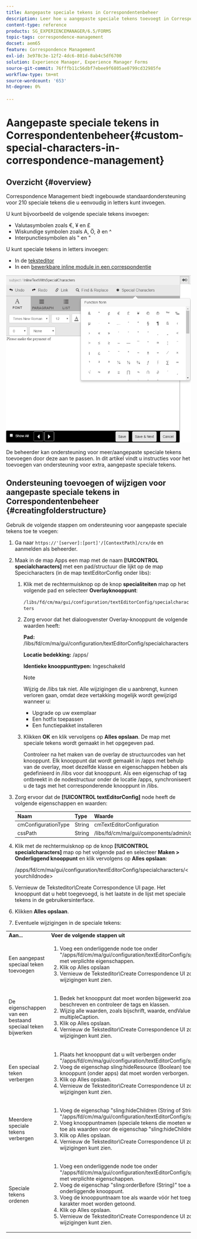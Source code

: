 ```yaml
---
title: Aangepaste speciale tekens in Correspondentenbeheer
description: Leer hoe u aangepaste speciale tekens toevoegt in Correspondentiebeheer.
content-type: reference
products: SG_EXPERIENCEMANAGER/6.5/FORMS
topic-tags: correspondence-management
docset: aem65
feature: Correspondence Management
exl-id: 3e978c3e-12f2-4dc6-801d-8ab4c5df6700
solution: Experience Manager, Experience Manager Forms
source-git-commit: 76fffb11c56dbf7ebee9f6805ae0799cd32985fe
workflow-type: tm+mt
source-wordcount: '653'
ht-degree: 0%

---
```


# Aangepaste speciale tekens in Correspondentenbeheer{#custom-special-characters-in-correspondence-management}

## Overzicht {#overview}

Correspondence Management biedt ingebouwde standaardondersteuning voor 210 speciale tekens die u eenvoudig in letters kunt invoegen.

U kunt bijvoorbeeld de volgende speciale tekens invoegen:

* Valutasymbolen zoals €, ¥ en £
* Wiskundige symbolen zoals A, Ö, ∂ en ^
* Interpunctiesymbolen als ‟ en &quot;

U kunt speciale tekens in letters invoegen:

* In de [teksteditor](/help/forms/using/document-fragments.md#createtext)
* In een [bewerkbare inline module in een correspondentie](../../forms/using/create-correspondence.md#managecontent)

![specialkarakteristiek linemodule](assets/specialcharactersinlinemodule.png)

De beheerder kan ondersteuning voor meer/aangepaste speciale tekens toevoegen door deze aan te passen. In dit artikel vindt u instructies voor het toevoegen van ondersteuning voor extra, aangepaste speciale tekens.

## Ondersteuning toevoegen of wijzigen voor aangepaste speciale tekens in Correspondentenbeheer {#creatingfolderstructure}

Gebruik de volgende stappen om ondersteuning voor aangepaste speciale tekens toe te voegen:

1. Ga naar `https://'[server]:[port]'/[ContextPath]/crx/de` en aanmelden als beheerder.
1. Maak in de map Apps een map met de naam **[!UICONTROL specialcharacters]** met een pad/structuur die lijkt op de map Specicharacters (in de map textEditorConfig onder libs):

   1. Klik met de rechtermuisknop op de knop **specialiteiten** map op het volgende pad en selecteer **Overlayknooppunt**:

      `/libs/fd/cm/ma/gui/configuration/textEditorConfig/specialcharacters`

   1. Zorg ervoor dat het dialoogvenster Overlay-knooppunt de volgende waarden heeft:

      **Pad:** /libs/fd/cm/ma/gui/configuration/textEditorConfig/specialcharacters

      **Locatie bedekking:** /apps/

      **Identieke knooppunttypen:** Ingeschakeld

      >[!NOTE]
      >
      >Wijzig de /libs tak niet. Alle wijzigingen die u aanbrengt, kunnen verloren gaan, omdat deze vertakking mogelijk wordt gewijzigd wanneer u:
      >
      >
      >
      >    * Upgrade op uw exemplaar
      >    * Een hotfix toepassen
      >    * Een functiepakket installeren
      >
      >

   1. Klikken **OK** en klik vervolgens op **Alles opslaan**. De map met speciale tekens wordt gemaakt in het opgegeven pad.

      Controleer na het maken van de overlay de structuurcodes van het knooppunt. Elk knooppunt dat wordt gemaakt in /apps met behulp van de overlay, moet dezelfde klasse en eigenschappen hebben als gedefinieerd in /libs voor dat knooppunt. Als een eigenschap of tag ontbreekt in de nodestructuur onder de locatie /apps, synchroniseert u de tags met het corresponderende knooppunt in /libs.

1. Zorg ervoor dat de **[!UICONTROL textEditorConfig]** node heeft de volgende eigenschappen en waarden:

   | Naam | Type | Waarde |
   |---|---|---|
   | cmConfigurationType | String | cmTextEditorConfiguration |
   | cssPath | String | /libs/fd/cm/ma/gui/components/admin/createasset/textcontrol/clientlibs/textcontrol |

1. Klik met de rechtermuisknop op de knop **[!UICONTROL specialcharacters]** map op het volgende pad en selecteer **Maken > Onderliggend knooppunt** en klik vervolgens op **Alles opslaan**:

   /apps/fd/cm/ma/gui/configuration/textEditorConfig/specialcharacters/&lt;yourchildnode>

1. Vernieuw de Teksteditor\Create Correspondence UI page. Het knooppunt dat u hebt toegevoegd, is het laatste in de lijst met speciale tekens in de gebruikersinterface.
1. Klikken **Alles opslaan**.
1. Eventuele wijzigingen in de speciale tekens:

<table>
 <tbody>
  <tr>
   <td><strong>Aan...</strong></td>
   <td><strong>Voer de volgende stappen uit</strong></td>
  </tr>
  <tr>
   <td>Een aangepast speciaal teken toevoegen</td>
   <td>
    <ol>
     <li>Voeg een onderliggende node toe onder "/apps/fd/cm/ma/gui/configuration/textEditorConfig/specialcharacters" met verplichte eigenschappen.</li>
     <li>Klik op Alles opslaan</li>
     <li>Vernieuw de Teksteditor\Create Correspondence UI zodat u de wijzigingen kunt zien.</li>
    </ol> </td>
  </tr>
  <tr>
   <td>De eigenschappen van een bestaand speciaal teken bijwerken</td>
   <td>
    <ol>
     <li>Bedek het knooppunt dat moet worden bijgewerkt zoals hierboven beschreven en controleer de tags en klassen.</li>
     <li>Wijzig alle waarden, zoals bijschrift, waarde, endValue en multipleCaption. </li>
     <li>Klik op Alles opslaan. </li>
     <li>Vernieuw de Teksteditor\Create Correspondence UI zodat u de wijzigingen kunt zien.</li>
    </ol> </td>
  </tr>
  <tr>
   <td>Een speciaal teken verbergen</td>
   <td>
    <ol>
     <li>Plaats het knooppunt dat u wilt verbergen onder "/apps/fd/cm/ma/gui/configuration/textEditorConfig/specialcharacters"</li>
     <li>Voeg de eigenschap sling:hideResource (Boolean) toe aan het knooppunt (onder apps) dat moet worden verborgen. </li>
     <li>Klik op Alles opslaan. </li>
     <li>Vernieuw de Teksteditor\Create Correspondence UI zodat u de wijzigingen kunt zien.<br /> </li>
    </ol> </td>
  </tr>
  <tr>
   <td>Meerdere speciale tekens verbergen</td>
   <td>
    <ol>
     <li>Voeg de eigenschap "sling:hideChildren (String of String[])" toe aan "/apps/fd/cm/ma/gui/configuration/textEditorConfig/specialcharacters". </li>
     <li>Voeg knooppuntnamen (speciale tekens die moeten worden verborgen) toe als waarden voor de eigenschap "sling:hideChildren". </li>
     <li>Klik op Alles opslaan. </li>
     <li>Vernieuw de Teksteditor\Create Correspondence UI zodat u de wijzigingen kunt zien.<br /> </li>
    </ol> </td>
  </tr>
  <tr>
   <td>Speciale tekens ordenen</td>
   <td>
    <ol>
     <li>Voeg een onderliggende node toe onder "/apps/fd/cm/ma/gui/configuration/textEditorConfig/specialcharacters" met verplichte eigenschappen. </li>
     <li>Voeg de eigenschap "sling:orderBefore (String)" toe aan het nieuwe onderliggende knooppunt. </li>
     <li>Voeg de knooppuntnaam toe als waarde vóór het toegevoegde speciale karakter moet worden getoond. </li>
     <li>Klik op Alles opslaan. </li>
     <li>Vernieuw de Teksteditor\Create Correspondence UI zodat u de wijzigingen kunt zien.<br /> </li>
    </ol> </td>
  </tr>
 </tbody>
</table>
